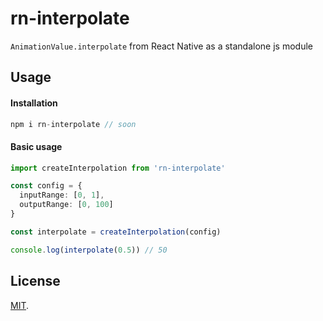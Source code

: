 # rn-interpolate

`AnimationValue.interpolate` from React Native as a standalone js module

## Usage

#### Installation

```js
npm i rn-interpolate // soon
```

#### Basic usage

```ts
import createInterpolation from 'rn-interpolate'

const config = {
  inputRange: [0, 1],
  outputRange: [0, 100]
}

const interpolate = createInterpolation(config)

console.log(interpolate(0.5)) // 50
```

## License

[MIT](LICENSE).
